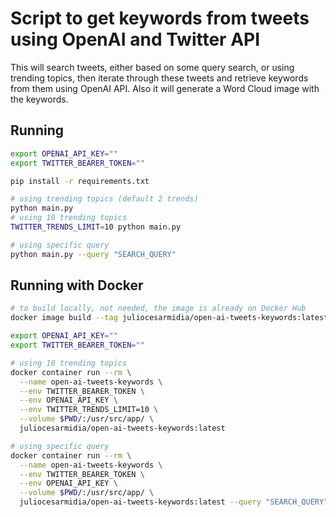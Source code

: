 # Script to get keywords from tweets using OpenAI and Twitter API

This will search tweets, either based on some query search, or using trending topics, then iterate through these tweets and retrieve keywords from them using OpenAI API. Also it will generate a Word Cloud image with the keywords.

## Running

```bash
export OPENAI_API_KEY=""
export TWITTER_BEARER_TOKEN=""

pip install -r requirements.txt

# using trending topics (default 2 trends)
python main.py
# using 10 trending topics
TWITTER_TRENDS_LIMIT=10 python main.py

# using specific query
python main.py --query "SEARCH_QUERY"
```

## Running with Docker

```bash
# to build locally, not needed, the image is already on Docker Hub
docker image build --tag juliocesarmidia/open-ai-tweets-keywords:latest .

export OPENAI_API_KEY=""
export TWITTER_BEARER_TOKEN=""

# using 10 trending topics
docker container run --rm \
  --name open-ai-tweets-keywords \
  --env TWITTER_BEARER_TOKEN \
  --env OPENAI_API_KEY \
  --env TWITTER_TRENDS_LIMIT=10 \
  --volume $PWD/:/usr/src/app/ \
  juliocesarmidia/open-ai-tweets-keywords:latest

# using specific query
docker container run --rm \
  --name open-ai-tweets-keywords \
  --env TWITTER_BEARER_TOKEN \
  --env OPENAI_API_KEY \
  --volume $PWD/:/usr/src/app/ \
  juliocesarmidia/open-ai-tweets-keywords:latest --query "SEARCH_QUERY"
```

